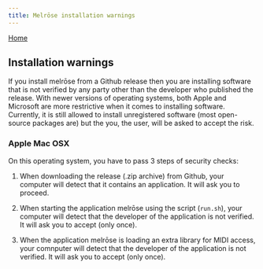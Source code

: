```yaml
---
title: Melrōse installation warnings
---
```


[Home](https://emicklei.github.io/melrose)

## Installation warnings

If you install melrōse from a Github release then you are installing software that is not verified by any party other than the developer who published the release. With newer versions of operating systems, both Apple and Microsoft are more restrictive when it comes to installing software. Currently, it is still allowed to install unregistered software (most open-source packages are) but the you, the user, will be asked to accept the risk.

### Apple Mac OSX
On this operating system, you have to pass 3 steps of security checks:

1. When downloading the release (.zip archive) from Github, your computer will detect that it contains an application. It will ask you to proceed.

2. When starting the application melrōse using the script (`run.sh`), your computer will detect that the developer of the application is not verified. It will ask you to accept (only once).

3. When the application melrōse is loading an extra library for MIDI access, your comnputer will detect that the developer of the application is not verified. It will ask you to accept (only once).
